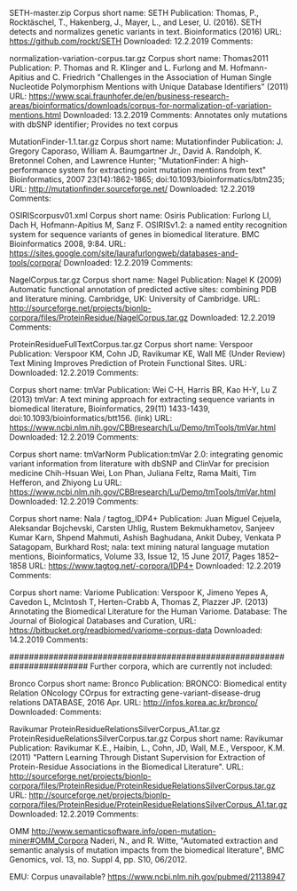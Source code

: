 SETH-master.zip
Corpus short name: SETH
Publication: Thomas, P., Rocktäschel, T., Hakenberg, J., Mayer, L., and Leser, U. (2016). SETH detects and normalizes genetic variants in text. Bioinformatics (2016)
URL: https://github.com/rockt/SETH
Downloaded: 12.2.2019 
Comments:

normalization-variation-corpus.tar.gz
Corpus short name: Thomas2011
Publication: P. Thomas and R. Klinger and L. Furlong and M. Hofmann-Apitius and C. Friedrich "Challenges in the Association of Human Single Nucleotide Polymorphism Mentions with Unique Database Identifiers" (2011)
URL: https://www.scai.fraunhofer.de/en/business-research-areas/bioinformatics/downloads/corpus-for-normalization-of-variation-mentions.html
Downloaded: 13.2.2019 
Comments: Annotates only mutations with dbSNP identifier; Provides no text corpus

MutationFinder-1.1.tar.gz
Corpus short name: Mutationfinder
Publication: J. Gregory Caporaso, William A. Baumgartner Jr., David A. Randolph, K. Bretonnel Cohen, and Lawrence Hunter; "MutationFinder: A high-performance system for extracting point mutation mentions from text" Bioinformatics, 2007 23(14):1862-1865; doi:10.1093/bioinformatics/btm235;
URL: http://mutationfinder.sourceforge.net/
Downloaded: 12.2.2019 
Comments: 

OSIRIScorpusv01.xml
Corpus short name: Osiris
Publication: Furlong LI, Dach H, Hofmann-Apitius M, Sanz F. OSIRISv1.2: a named entity recognition system for sequence variants of genes in biomedical literature. BMC Bioinformatics 2008, 9:84.
URL: https://sites.google.com/site/laurafurlongweb/databases-and-tools/corpora/
Downloaded: 12.2.2019 
Comments: 

NagelCorpus.tar.gz
Corpus short name: Nagel
Publication: Nagel K (2009) Automatic functional annotation of predicted active sites: combining PDB and literature mining. Cambridge, UK: University of Cambridge.
URL: http://sourceforge.net/projects/bionlp-corpora/files/ProteinResidue/NagelCorpus.tar.gz
Downloaded: 12.2.2019
Comments: 

ProteinResidueFullTextCorpus.tar.gz
Corpus short name: Verspoor 
Publication: Verspoor KM, Cohn JD, Ravikumar KE, Wall ME (Under Review) Text Mining Improves Prediction of Protein Functional Sites.
URL:
Downloaded: 12.2.2019 
Comments: 

Corpus short name: tmVar 
Publication: Wei C-H, Harris BR, Kao H-Y, Lu Z (2013) tmVar: A text mining approach for extracting sequence variants in biomedical literature, Bioinformatics, 29(11) 1433-1439, doi:10.1093/bioinformatics/btt156. (link)
URL: https://www.ncbi.nlm.nih.gov/CBBresearch/Lu/Demo/tmTools/tmVar.html
Downloaded: 12.2.2019
Comments: 


Corpus short name: tmVarNorm 
Publication:tmVar 2.0: integrating genomic variant information from literature with dbSNP and ClinVar for precision medicine
Chih-Hsuan Wei, Lon Phan, Juliana Feltz, Rama Maiti, Tim Hefferon, and Zhiyong Lu
URL: https://www.ncbi.nlm.nih.gov/CBBresearch/Lu/Demo/tmTools/tmVar.html
Downloaded: 12.2.2019
Comments: 

Corpus short name: Nala / tagtog_IDP4+
Publication:  Juan Miguel Cejuela, Aleksandar Bojchevski, Carsten Uhlig, Rustem Bekmukhametov, Sanjeev Kumar Karn, Shpend Mahmuti, Ashish Baghudana, Ankit Dubey, Venkata P Satagopam, Burkhard Rost; nala: text mining natural language mutation mentions, Bioinformatics, Volume 33, Issue 12, 15 June 2017, Pages 1852–1858
URL: https://www.tagtog.net/-corpora/IDP4+
Downloaded: 12.2.2019
Comments: 


Corpus short name: Variome
Publication: Verspoor K, Jimeno Yepes A, Cavedon L, McIntosh T, Herten-Crabb A, Thomas Z, Plazzer JP. (2013) Annotating the Biomedical Literature for the Human Variome. Database: The Journal of Biological Databases and Curation, 
URL: https://bitbucket.org/readbiomed/variome-corpus-data
Downloaded: 14.2.2019
Comments: 


########################################################################
Further corpora, which are currently not included:



Bronco
Corpus short name: Bronco
Publication: BRONCO: Biomedical entity Relation ONcology COrpus for extracting gene-variant-disease-drug relations DATABASE, 2016 Apr. 
URL:   http://infos.korea.ac.kr/bronco/
Downloaded: 
Comments: 


Ravikumar
ProteinResidueRelationsSilverCorpus_A1.tar.gz
ProteinResidueRelationsSilverCorpus.tar.gz
Corpus short name: Ravikumar
Publication: Ravikumar K.E., Haibin, L., Cohn, JD, Wall, M.E., Verspoor, K.M. (2011) "Pattern Learning Through Distant Supervision for Extraction of Protein-Residue Associations in the Biomedical Literature".
URL: http://sourceforge.net/projects/bionlp-corpora/files/ProteinResidue/ProteinResidueRelationsSilverCorpus.tar.gz
URL: http://sourceforge.net/projects/bionlp-corpora/files/ProteinResidue/ProteinResidueRelationsSilverCorpus_A1.tar.gz
Downloaded: 12.2.2019
Comments: 




OMM
http://www.semanticsoftware.info/open-mutation-miner#OMM_Corpora
Naderi, N., and R. Witte, "Automated extraction and semantic analysis of mutation impacts from the biomedical literature", BMC Genomics, vol. 13, no. Suppl 4, pp. S10, 06/2012. 

EMU: Corpus unavailable?
https://www.ncbi.nlm.nih.gov/pubmed/21138947
